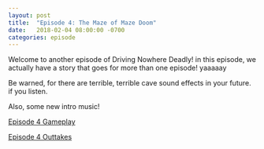 ```yaml
---
layout: post
title:  "Episode 4: The Maze of Maze Doom"
date:   2018-02-04 08:00:00 -0700
categories: episode
---
```

Welcome to another episode of Driving Nowhere Deadly! in this episode, we actually have a story that goes for more than one episode! yaaaaay

Be warned, for there are terrible, terrible cave sound effects in your future. if you listen.

Also, some new intro music!

[Episode 4 Gameplay](/audios/episode-4-gameplay.mp3)

[Episode 4 Outtakes](/audios/episode-4-outtakes.mp3)
